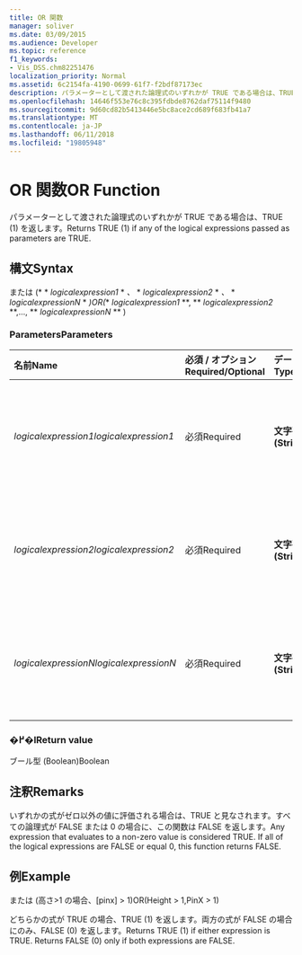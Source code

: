 ```yaml
---
title: OR 関数
manager: soliver
ms.date: 03/09/2015
ms.audience: Developer
ms.topic: reference
f1_keywords:
- Vis_DSS.chm82251476
localization_priority: Normal
ms.assetid: 6c2154fa-4190-0699-61f7-f2bdf87173ec
description: パラメーターとして渡された論理式のいずれかが TRUE である場合は、TRUE (1) を返します。
ms.openlocfilehash: 14646f553e76c8c395fdbde8762daf75114f9480
ms.sourcegitcommit: 9d60cd82b5413446e5bc8ace2cd689f683fb41a7
ms.translationtype: MT
ms.contentlocale: ja-JP
ms.lasthandoff: 06/11/2018
ms.locfileid: "19805948"
---
```

# <a name="or-function"></a><span data-ttu-id="d8af4-103">OR 関数</span><span class="sxs-lookup"><span data-stu-id="d8af4-103">OR Function</span></span>

<span data-ttu-id="d8af4-104">パラメーターとして渡された論理式のいずれかが TRUE である場合は、TRUE (1) を返します。</span><span class="sxs-lookup"><span data-stu-id="d8af4-104">Returns TRUE (1) if any of the logical expressions passed as parameters are TRUE.</span></span>
  
## <a name="syntax"></a><span data-ttu-id="d8af4-105">構文</span><span class="sxs-lookup"><span data-stu-id="d8af4-105">Syntax</span></span>

<span data-ttu-id="d8af4-106">または (* * *logicalexpression1* * *、* * *logicalexpression2* * *、* * *logicalexpressionN* * *)</span><span class="sxs-lookup"><span data-stu-id="d8af4-106">OR(** *logicalexpression1* **, ** *logicalexpression2* **,..., ** *logicalexpressionN* ** )</span></span> 
  
### <a name="parameters"></a><span data-ttu-id="d8af4-107">Parameters</span><span class="sxs-lookup"><span data-stu-id="d8af4-107">Parameters</span></span>

|<span data-ttu-id="d8af4-108">**名前**</span><span class="sxs-lookup"><span data-stu-id="d8af4-108">**Name**</span></span>|<span data-ttu-id="d8af4-109">**必須 / オプション**</span><span class="sxs-lookup"><span data-stu-id="d8af4-109">**Required/Optional**</span></span>|<span data-ttu-id="d8af4-110">**データ型**</span><span class="sxs-lookup"><span data-stu-id="d8af4-110">**Data Type**</span></span>|<span data-ttu-id="d8af4-111">**説明**</span><span class="sxs-lookup"><span data-stu-id="d8af4-111">**Description**</span></span>|
|:-----|:-----|:-----|:-----|
| <span data-ttu-id="d8af4-112">_logicalexpression1_</span><span class="sxs-lookup"><span data-stu-id="d8af4-112">_logicalexpression1_</span></span> <br/> |<span data-ttu-id="d8af4-113">必須</span><span class="sxs-lookup"><span data-stu-id="d8af4-113">Required</span></span>  <br/> |<span data-ttu-id="d8af4-114">**文字列型 (String)**</span><span class="sxs-lookup"><span data-stu-id="d8af4-114">**String**</span></span> <br/> |<span data-ttu-id="d8af4-115">真を評価する最初の式を指定します。</span><span class="sxs-lookup"><span data-stu-id="d8af4-115">The first expression whose truth you want to evaluate.</span></span>  <br/> |
| <span data-ttu-id="d8af4-116">_logicalexpression2_</span><span class="sxs-lookup"><span data-stu-id="d8af4-116">_logicalexpression2_</span></span> <br/> |<span data-ttu-id="d8af4-117">必須</span><span class="sxs-lookup"><span data-stu-id="d8af4-117">Required</span></span>  <br/> |<span data-ttu-id="d8af4-118">**文字列型 (String)**</span><span class="sxs-lookup"><span data-stu-id="d8af4-118">**String**</span></span> <br/> |<span data-ttu-id="d8af4-119">真を評価する 2 番目の式を指定します。</span><span class="sxs-lookup"><span data-stu-id="d8af4-119">The second expression whose truth you want to evaluate.</span></span>  <br/> |
| <span data-ttu-id="d8af4-120">_logicalexpressionN_</span><span class="sxs-lookup"><span data-stu-id="d8af4-120">_logicalexpressionN_</span></span> <br/> |<span data-ttu-id="d8af4-121">必須</span><span class="sxs-lookup"><span data-stu-id="d8af4-121">Required</span></span>  <br/> |<span data-ttu-id="d8af4-122">**文字列型 (String)**</span><span class="sxs-lookup"><span data-stu-id="d8af4-122">**String**</span></span> <br/> |<span data-ttu-id="d8af4-123">真を評価する n 番目の式を指定します。</span><span class="sxs-lookup"><span data-stu-id="d8af4-123">The Nth expression whose truth you want to evaluate.</span></span>  <br/> |
   
### <a name="return-value"></a><span data-ttu-id="d8af4-124">�߂�l</span><span class="sxs-lookup"><span data-stu-id="d8af4-124">Return value</span></span>

<span data-ttu-id="d8af4-125">ブール型 (Boolean)</span><span class="sxs-lookup"><span data-stu-id="d8af4-125">Boolean</span></span>
  
## <a name="remarks"></a><span data-ttu-id="d8af4-126">注釈</span><span class="sxs-lookup"><span data-stu-id="d8af4-126">Remarks</span></span>

<span data-ttu-id="d8af4-p101">いずれかの式がゼロ以外の値に評価される場合は、TRUE と見なされます。すべての論理式が FALSE または 0 の場合に、この関数は FALSE を返します。</span><span class="sxs-lookup"><span data-stu-id="d8af4-p101">Any expression that evaluates to a non-zero value is considered TRUE. If all of the logical expressions are FALSE or equal 0, this function returns FALSE.</span></span> 
  
## <a name="example"></a><span data-ttu-id="d8af4-129">例</span><span class="sxs-lookup"><span data-stu-id="d8af4-129">Example</span></span>

<span data-ttu-id="d8af4-130">または (高さ\>1 の場合、[pinx] \> 1)</span><span class="sxs-lookup"><span data-stu-id="d8af4-130">OR(Height \> 1,PinX \> 1)</span></span> 
  
<span data-ttu-id="d8af4-p102">どちらかの式が TRUE の場合、TRUE (1) を返します。両方の式が FALSE の場合にのみ、FALSE (0) を返します。</span><span class="sxs-lookup"><span data-stu-id="d8af4-p102">Returns TRUE (1) if either expression is TRUE. Returns FALSE (0) only if both expressions are FALSE.</span></span> 
  

